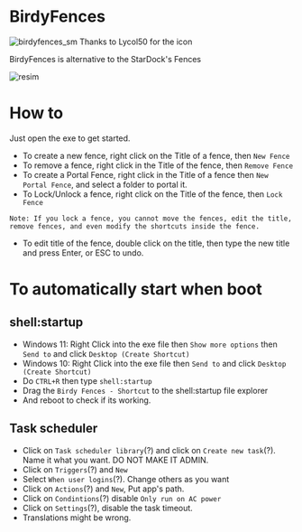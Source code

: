 # BirdyFences
![birdyfences_sm](https://github.com/user-attachments/assets/ac577965-9f2f-483a-9bfd-4281b199ec73)
Thanks to Lycol50 for the icon

BirdyFences is alternative to the StarDock's Fences

![resim](https://user-images.githubusercontent.com/103432992/190169653-c00308b4-afb1-407b-b1e6-be29d8ac5ecc.png)

# How to
Just open the exe to get started.

- To create a new fence, right click on the Title of a fence, then `New Fence`
- To remove a fence, right click in the Title of the fence, then `Remove Fence`
- To create a Portal Fence, right click in the Title of a fence then `New Portal Fence`, and select a folder to portal it.
- To Lock/Unlock a fence, right click on the Title of the fence, then `Lock Fence`
```
Note: If you lock a fence, you cannot move the fences, edit the title, remove fences, and even modify the shortcuts inside the fence.
```
- To edit title of the fence, double click on the title, then type the new title and press Enter, or ESC to undo.

# To automatically start when boot
## shell:startup
- Windows 11: Right Click into the exe file then `Show more options` then `Send to` and click `Desktop (Create Shortcut)`
- Windows 10: Right Click into the exe file then `Send to` and click `Desktop (Create Shortcut)`
- Do `CTRL+R` then type `shell:startup`
- Drag the `Birdy Fences - Shortcut` to the shell:startup file explorer
- And reboot to check if its working.
## Task scheduler
- Click on `Task scheduler library`(?) and click on `Create new task`(?). Name it what you want. DO NOT MAKE IT ADMIN.
- Click on `Triggers`(?) and `New`
- Select `When user logins`(?). Change others as you want
- Click on `Actions`(?) and `New`, Put app's path.
- Click on `Condintions`(?) disable `Only run on AC power`
- Click on `Settings`(?), disable the task timeout.
- Translations might be wrong.
